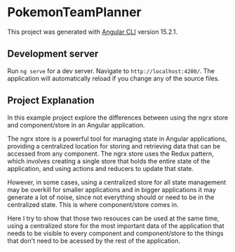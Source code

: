 # PokemonTeamPlanner

This project was generated with [Angular CLI](https://github.com/angular/angular-cli) version 15.2.1.

## Development server

Run `ng serve` for a dev server. Navigate to `http://localhost:4200/`. The application will automatically reload if you change any of the source files.

## Project Explanation

In this example project explore the differences between using the ngrx store and component/store in an Angular application.

The ngrx store is a powerful tool for managing state in Angular applications, providing a centralized location for storing and retrieving data that can be accessed from any component. The ngrx store uses the Redux pattern, which involves creating a single store that holds the entire state of the application, and using actions and reducers to update that state.

However, in some cases, using a centralized store for all state management may be overkill for smaller applications and in bigger applications it may generate a lot of noise, since not everything should or need to be in the centralized state. This is where component/store comes in. 

Here I try to show that those two resouces can be used at the same time, using a centralized store for the most important data of the application that needs to be visible to every component and component/store to the things that don't need to be acessed by the rest of the application.
